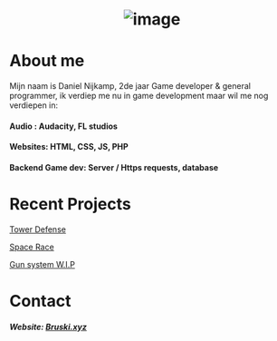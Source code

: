<h1 align="center">
  
![image](https://ibb.co/J5JbgtJ)

</h1>

# About me

Mijn naam is Daniel Nijkamp, 2de jaar Game developer & general programmer, ik verdiep me nu in game development maar wil me nog verdiepen in:

#### Audio : Audacity, FL studios
#### Websites: HTML, CSS, JS, PHP
#### Backend Game dev: Server / Https requests, database


# Recent Projects
[Tower Defense](https://github.com/DanielNijkamp/Tower_Defense)

[Space Race](https://github.com/DanielNijkamp/ExpendingSpace)

[Gun system W.I.P](https://github.com/DanielNijkamp/UnityGunSystem)

# Contact

##### Website: [Bruski.xyz](https://bruski.xyz)

